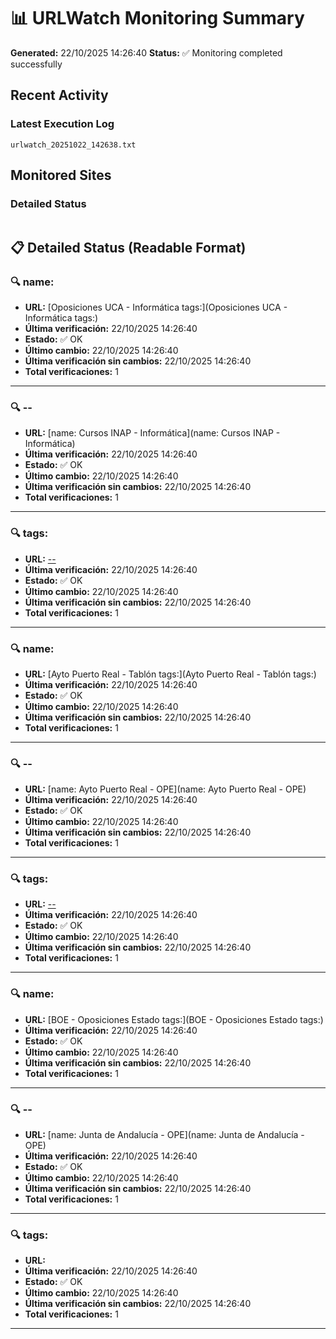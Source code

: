 # 📊 URLWatch Monitoring Summary

**Generated:** 22/10/2025 14:26:40
**Status:** ✅ Monitoring completed successfully

## Recent Activity

### Latest Execution Log
`urlwatch_20251022_142638.txt`

## Monitored Sites

### Detailed Status
```
```

## 📋 Detailed Status (Readable Format)

### 🔍 name:

- **URL:** [Oposiciones UCA - Informática	tags:](Oposiciones UCA - Informática	tags:)
- **Última verificación:** 22/10/2025 14:26:40
- **Estado:** ✅ OK
- **Último cambio:** 22/10/2025 14:26:40
- **Última verificación sin cambios:** 22/10/2025 14:26:40
- **Total verificaciones:** 1

---

### 🔍 --

- **URL:** [name: Cursos INAP - Informática](name: Cursos INAP - Informática)
- **Última verificación:** 22/10/2025 14:26:40
- **Estado:** ✅ OK
- **Último cambio:** 22/10/2025 14:26:40
- **Última verificación sin cambios:** 22/10/2025 14:26:40
- **Total verificaciones:** 1

---

### 🔍 tags:

- **URL:** [--](--)
- **Última verificación:** 22/10/2025 14:26:40
- **Estado:** ✅ OK
- **Último cambio:** 22/10/2025 14:26:40
- **Última verificación sin cambios:** 22/10/2025 14:26:40
- **Total verificaciones:** 1

---

### 🔍 name:

- **URL:** [Ayto Puerto Real - Tablón	tags:](Ayto Puerto Real - Tablón	tags:)
- **Última verificación:** 22/10/2025 14:26:40
- **Estado:** ✅ OK
- **Último cambio:** 22/10/2025 14:26:40
- **Última verificación sin cambios:** 22/10/2025 14:26:40
- **Total verificaciones:** 1

---

### 🔍 --

- **URL:** [name: Ayto Puerto Real - OPE](name: Ayto Puerto Real - OPE)
- **Última verificación:** 22/10/2025 14:26:40
- **Estado:** ✅ OK
- **Último cambio:** 22/10/2025 14:26:40
- **Última verificación sin cambios:** 22/10/2025 14:26:40
- **Total verificaciones:** 1

---

### 🔍 tags:

- **URL:** [--](--)
- **Última verificación:** 22/10/2025 14:26:40
- **Estado:** ✅ OK
- **Último cambio:** 22/10/2025 14:26:40
- **Última verificación sin cambios:** 22/10/2025 14:26:40
- **Total verificaciones:** 1

---

### 🔍 name:

- **URL:** [BOE - Oposiciones Estado	tags:](BOE - Oposiciones Estado	tags:)
- **Última verificación:** 22/10/2025 14:26:40
- **Estado:** ✅ OK
- **Último cambio:** 22/10/2025 14:26:40
- **Última verificación sin cambios:** 22/10/2025 14:26:40
- **Total verificaciones:** 1

---

### 🔍 --

- **URL:** [name: Junta de Andalucía - OPE](name: Junta de Andalucía - OPE)
- **Última verificación:** 22/10/2025 14:26:40
- **Estado:** ✅ OK
- **Último cambio:** 22/10/2025 14:26:40
- **Última verificación sin cambios:** 22/10/2025 14:26:40
- **Total verificaciones:** 1

---

### 🔍 tags:

- **URL:** []()
- **Última verificación:** 22/10/2025 14:26:40
- **Estado:** ✅ OK
- **Último cambio:** 22/10/2025 14:26:40
- **Última verificación sin cambios:** 22/10/2025 14:26:40
- **Total verificaciones:** 1

---

